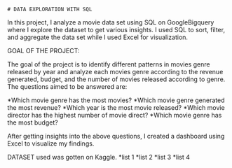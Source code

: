     # DATA EXPLORATION WITH SQL

In this project, I analyze a movie data set using SQL on GoogleBigquery where I explore the dataset to get various insights. I used SQL to sort, filter, and aggregate the data set while I used Excel for visualization.

GOAL OF THE PROJECT:

The goal of the project is to identify different patterns in movies genre released by year and analyze each movies genre according to the revenue generated, budget, and the number of movies released according to genre. The questions aimed to be answered are:

*Which movie genre has the most movies?
*Which movie genre generated the most revenue?
*Which year is the most movie released?
*Which movie director has the highest number of movie direct?
*Which movie genre has the most budget?

 After getting insights into the above questions, I created a dashboard using Excel to visualize my findings.

DATASET used was gotten on Kaggle.
*list 1
*list 2
*list 3
*list 4

